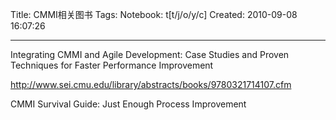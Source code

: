 Title: CMMI相关图书
Tags: 
Notebook: t[t/j/o/y/c]
Created: 2010-09-08 16:07:26

------

Integrating CMMI and Agile Development: Case Studies and Proven Techniques for Faster Performance Improvement 

 http://www.sei.cmu.edu/library/abstracts/books/9780321714107.cfm 


 

CMMI Survival Guide: Just Enough Process Improvement